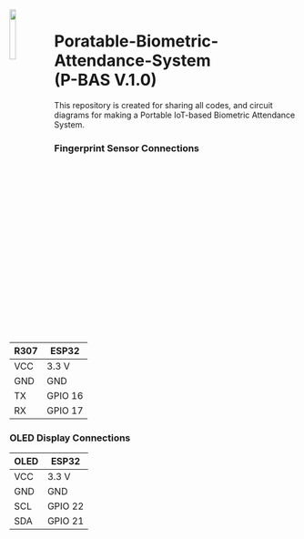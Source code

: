 <img src="https://github.com/user-attachments/assets/96972008-0a95-41b2-b975-43b14bb0a5b8" width=15% height=15% align="left"> 
<div>  
  <h1>Poratable-Biometric-Attendance-System  <br>(P-BAS V.1.0)</h1>
  <p>This repository is created for sharing all codes, and circuit diagrams for making a Portable IoT-based Biometric Attendance System. </p>
</div>

### Fingerprint Sensor Connections
| R307 | ESP32 |
| --- | --- |
| VCC | 3.3 V |
| GND | GND |
| TX | GPIO 16 |
| RX | GPIO 17 |
### OLED Display Connections
| OLED | ESP32 |
| --- | --- | 
| VCC | 3.3 V |
| GND | GND |
| SCL | GPIO 22 |
| SDA | GPIO 21 |
